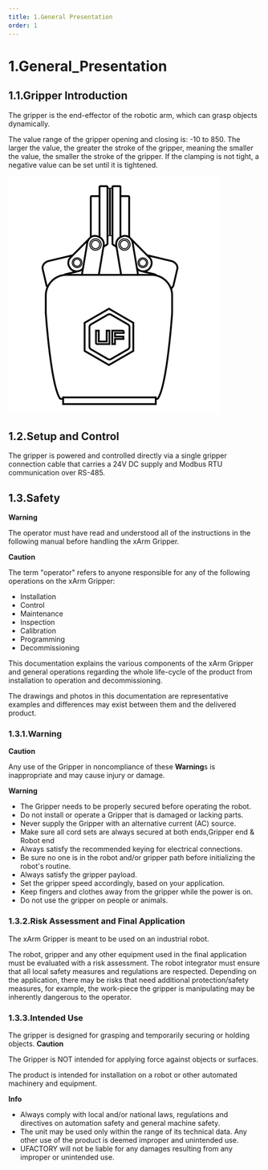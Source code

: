 ```yaml
---
title: 1.General Presentation
order: 1
---
```

# 1.General_Presentation
## 1.1.Gripper Introduction

The gripper is the end-effector of the robotic arm, which can grasp objects dynamically.

The value range of the gripper opening and closing is: -10 to 850. The larger the value, the greater the stroke of the gripper, meaning the smaller the value, the smaller the stroke of the gripper. If the clamping is not tight, a negative value can be set until it is tightened.


![](assets/img.png)


## 1.2.Setup and Control
The gripper is powered and controlled directly via a single gripper connection cable that carries a 24V DC supply and Modbus RTU communication over RS-485.

## 1.3.Safety

****Warning****

The operator must have read and understood all of the instructions in the following manual before handling the xArm Gripper.

**Caution**

The term "operator" refers to anyone responsible for any of the following operations on the xArm Gripper:

*  Installation
*  Control
*  Maintenance
*  Inspection
*  Calibration
*  Programming
*  Decommissioning


This documentation explains the various components of the xArm Gripper and general operations regarding the whole life-cycle of the product from installation to operation and decommissioning.

The drawings and photos in this documentation are representative examples and differences may exist between them and the delivered product.
### 1.3.1.**Warning**

**Caution**

Any use of the Gripper in noncompliance of these **Warning**s is inappropriate and may cause injury or damage.

****Warning****

*  The Gripper needs to be properly secured before operating the robot.
*  Do not install or operate a Gripper that is damaged or lacking parts.
*  Never supply the Gripper with an alternative current (AC) source.
*  Make sure all cord sets are always secured at both ends,Gripper end & Robot end
*  Always satisfy the recommended keying for electrical connections.
*  Be sure no one is in the robot and/or gripper path before initializing the robot's routine.
*  Always satisfy the gripper payload.
*  Set the gripper speed accordingly, based on your application.
*  Keep fingers and clothes away from the gripper while the power is on.
*  Do not use the gripper on people or animals.
### 1.3.2.Risk Assessment and Final Application

The xArm Gripper is meant to be used on an industrial robot.

The robot, gripper and any other equipment used in the final application must be evaluated with a risk assessment. The robot integrator must ensure that all local safety measures and regulations are respected. Depending on the application, there may be risks that need additional protection/safety measures, for example, the work-piece the gripper is manipulating may be inherently dangerous to the operator.

### 1.3.3.Intended Use

The gripper is designed for grasping and temporarily securing or holding objects.
**Caution**

The Gripper is NOT intended for applying force against objects or surfaces.

The product is intended for installation on a robot or other automated machinery and equipment.

**Info**

* Always comply with local and/or national laws, regulations and directives on automation safety and general machine safety.
* The unit may be used only within the range of its technical data. Any other use of the product is deemed improper and unintended use.
* UFACTORY will not be liable for any damages resulting from any improper or unintended use.
